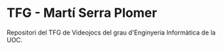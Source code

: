 # TFG - Martí Serra Plomer
Repositori del TFG de Videojocs del grau d'Enginyeria Informàtica de la UOC.
